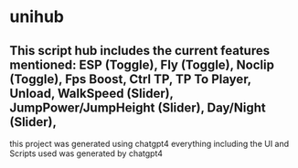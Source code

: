 # unihub
This script hub includes the current features mentioned:
ESP (Toggle),
Fly (Toggle),
Noclip (Toggle),
Fps Boost,
Ctrl TP,
TP To Player,
Unload,
WalkSpeed (Slider),
JumpPower/JumpHeight (Slider),
Day/Night (Slider),
-------------------------------

this project was generated using chatgpt4
everything including the UI and Scripts used was generated by chatgpt4
